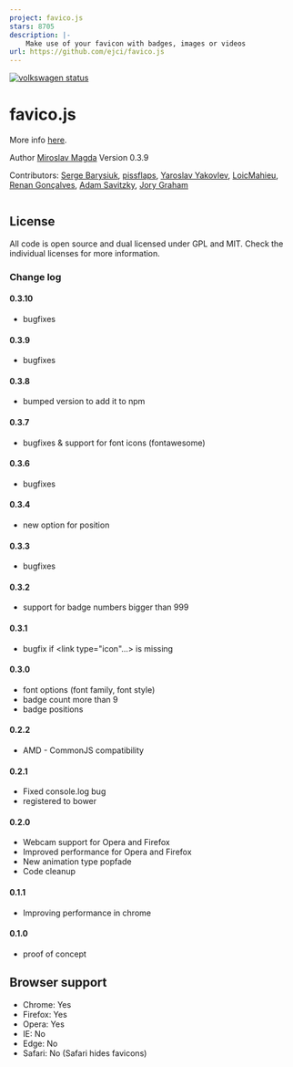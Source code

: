 ```yaml
---
project: favico.js
stars: 8705
description: |-
    Make use of your favicon with badges, images or videos
url: https://github.com/ejci/favico.js
---
```


[![volkswagen status](https://auchenberg.github.io/volkswagen/volkswargen_ci.svg?v=1)](https://github.com/auchenberg/volkswagen)
# favico.js
More info [here](http://lab.ejci.net/favico.js/).


Author [Miroslav Magda](http://blog.ejci.net)
Version 0.3.9

Contributors:
[Serge Barysiuk](https://github.com/sbarysiuk),
[pissflaps](https://github.com/pissflaps),
[Yaroslav Yakovlev](https://github.com/yaroslavya),
[LoicMahieu](https://github.com/LoicMahieu),
[Renan Gonçalves](https://github.com/renan),
[Adam Savitzky](https://github.com/adambom),
[Jory Graham](https://github.com/jory)

```javascript

```

## License
All code is open source and dual licensed under GPL and MIT. Check the individual licenses for more information.

### Change log
#### 0.3.10
* bugfixes

#### 0.3.9
* bugfixes

#### 0.3.8
* bumped version to add it to npm

#### 0.3.7
* bugfixes & support for font icons (fontawesome)

#### 0.3.6
* bugfixes

#### 0.3.4
* new option for position

#### 0.3.3
* bugfixes

#### 0.3.2
* support for badge numbers bigger than 999

#### 0.3.1
* bugfix if <link type="icon"...> is missing

#### 0.3.0
* font options (font family, font style)
* badge count more than 9
* badge positions

#### 0.2.2
* AMD - CommonJS compatibility

#### 0.2.1
* Fixed console.log bug
* registered to bower

#### 0.2.0
* Webcam support for Opera and Firefox
* Improved performance for Opera and Firefox
* New animation type popfade
* Code cleanup

#### 0.1.1
* Improving performance in chrome

#### 0.1.0
* proof of concept

## Browser support
* Chrome: Yes
* Firefox: Yes
* Opera: Yes
* IE: No
* Edge: No
* Safari: No (Safari hides favicons)

